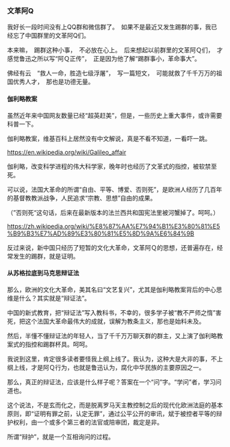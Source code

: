 ### 文革阿Q

我好长一段时间没有上QQ群和微信群了。　如果不是最近又发生踢群的事，我已经忘了中国群里的文革阿Q们。

本来嘛，　踢群这种小事，　不必放在心上。　后来想起以前群里的文革阿Ｑ们，　才感觉鲁迅之所以写“阿Ｑ正传”，　正是因为他了解“踢群事小，革命事大”。

佛经有云　“救人一命，胜造七级浮屠”，　写一篇短文，　可能就救了千千万万的祖国优秀人才，　那也是功德无量。


#### 伽利略教案

虽然近年来中国网友数量已经“超英赶美”，但是，一些历史上重大事件，或许需要科普一下。

伽利略教案，维基百科上居然没有中文解说，真是不看不知道，一看吓一跳。

https://en.wikipedia.org/wiki/Galileo_affair

伽利略，改变科学进程的伟大科学家，晚年时也经历了文革式的指控，被软禁至死。

可以说，法国大革命的所谓“自由、平等、博爱、否则死”，是欧洲人经历了几百年的基督教教派战争，人民追求“宗教、思想”自由的成果。

（”否则死“这句话，后来在最新版本的法兰西共和国宪法里被河蟹掉了。呵呵。）

https://zh.wikipedia.org/wiki/%E8%87%AA%E7%94%B1%E3%80%81%E5%B9%B3%E7%AD%89%E3%80%81%E5%8D%9A%E6%84%9B

反过来说，新中国只经历了短暂的文化大革命，文革阿Ｑ的思想，还普遍存在，经常发生的踢群，就是证明。


#### 从苏格拉底到马克思辩证法

那么，欧洲的文化大革命，美其名曰“文艺复兴”，尤其是伽利略教案背后的中心思维是什么？其实就是“辩证法”。

中国的新式教育，把“辩证法”写入教科书，不幸的，很多学子被“教不严师之惰”害死，把这个法国大革命最伟大的成就，误解为教条主义，那也是始料未及。

然后，半懂不懂辩证法的年轻人，当了千千万万聊天群的群主，又上演了伽利略教案式的指控和踢群杯具。呵呵。

我说到这里，肯定很多读者要怪我上纲上线了。我认为，这种大是大非的事，不上纲上线，才是阿Ｑ行为，也就是鲁迅认为，腐化中华民族的主要原因之一。

那么，真正的辩证法，应该是什么样子呢？答案在一个“问”字。“学问”者，学习问道也。

这个说法，不是玄而化之，而是脱离罗马天主教控制之后的现代化欧洲法庭的基本原则，即“证明有罪之前，认定无罪”，通过公平公开的审讯，斌于被控者平等的辩护权利，由一个或多个第三者的法官或陪审团，裁定是非。

所谓“辩护”，就是一个互相询问的过程。
